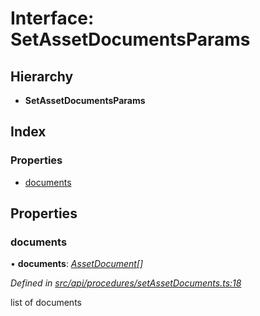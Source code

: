 # Interface: SetAssetDocumentsParams

## Hierarchy

* **SetAssetDocumentsParams**

## Index

### Properties

* [documents](setassetdocumentsparams.md#documents)

## Properties

###  documents

• **documents**: *[AssetDocument](assetdocument.md)[]*

*Defined in [src/api/procedures/setAssetDocuments.ts:18](https://github.com/PolymeshAssociation/polymesh-sdk/blob/46845947/src/api/procedures/setAssetDocuments.ts#L18)*

list of documents
